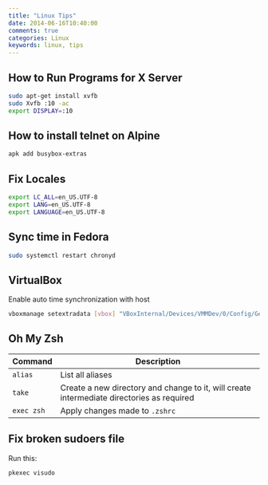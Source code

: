 ```yaml
---
title: "Linux Tips"
date: 2014-06-16T10:40:00
comments: true
categories: Linux
keywords: linux, tips
---
```


## How to Run Programs for X Server

```bash
sudo apt-get install xvfb
sudo Xvfb :10 -ac
export DISPLAY=:10
```

## How to install telnet on Alpine

```bash
apk add busybox-extras
```

## Fix Locales

```bash
export LC_ALL=en_US.UTF-8
export LANG=en_US.UTF-8
export LANGUAGE=en_US.UTF-8
```

## Sync time in Fedora

```bash
sudo systemctl restart chronyd
```

## VirtualBox

Enable auto time synchronization with host

```bash
vboxmanage setextradata [vbox] "VBoxInternal/Devices/VMMDev/0/Config/GetHostTimeDisabled" "1"
```

## Oh My Zsh

| Command    | Description                                                                               |
| ---------- | ----------------------------------------------------------------------------------------- |
| `alias`    | List all aliases                                                                          |
| `take`     | Create a new directory and change to it, will create intermediate directories as required |
| `exec zsh` | Apply changes made to `.zshrc`                                                            |

## Fix broken sudoers file

Run this:

```bash
pkexec visudo
```
